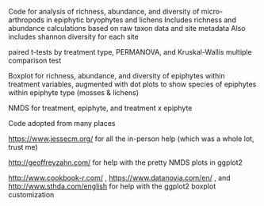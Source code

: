Code for analysis of richness, abundance, and diversity of micro-arthropods in epiphytic bryophytes and lichens 
Includes richness and abundance calculations based on raw taxon data and site metadata
Also includes shannon diversity for each site 

paired t-tests by treatment type, PERMANOVA, and Kruskal-Wallis multiple comparison test 

Boxplot for richness, abundance, and diversity of epiphytes within treatment variables, augmented with dot plots to show species of epiphytes within epiphyte type (mosses & lichens)

NMDS for treatment, epiphyte, and treatment x epiphyte 
 
 
 Code adopted from many places
 
 https://www.jessecm.org/ for all the in-person help (which was a whole lot, trust me) 
 
 http://geoffreyzahn.com/ for help with the pretty NMDS plots in ggplot2
 
 http://www.cookbook-r.com/ , https://www.datanovia.com/en/ , and http://www.sthda.com/english for help with the ggplot2 boxplot customization 
 
